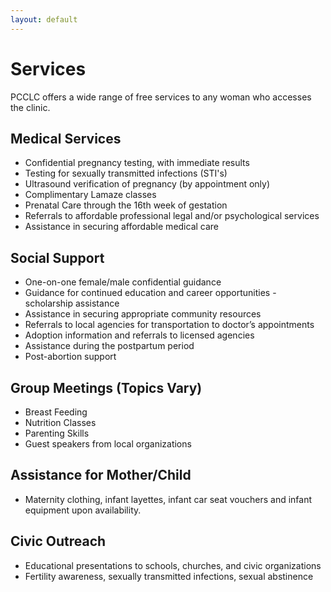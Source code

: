 ```yaml
---
layout: default
---
```


# Services

PCCLC offers a wide range of free services to any woman who accesses the clinic.

## Medical Services
- Confidential pregnancy testing, with immediate results
- Testing for sexually transmitted infections (STI's)
- Ultrasound verification of pregnancy (by appointment only)
- Complimentary Lamaze classes
- Prenatal Care through the 16th week of gestation
- Referrals to affordable professional legal and/or psychological services
- Assistance in securing affordable medical care


## Social Support
- One-on-one female/male confidential guidance
- Guidance for continued education and career opportunities - scholarship assistance
- Assistance in securing appropriate community resources
- Referrals to local agencies for transportation to doctor’s appointments
- Adoption information and referrals to licensed agencies
- Assistance during the postpartum period
- Post-abortion support


## Group Meetings (Topics Vary)
- Breast Feeding
- Nutrition Classes
- Parenting Skills
- Guest speakers from local organizations


## Assistance for Mother/Child
- Maternity clothing, infant layettes, infant car seat vouchers and infant equipment upon availability.


## Civic Outreach
- Educational presentations to schools, churches, and civic organizations
- Fertility awareness, sexually transmitted infections, sexual abstinence